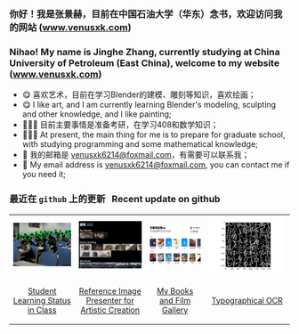 ### 你好！我是张景赫，目前在中国石油大学（华东）念书，欢迎访问我的网站 (www.venusxk.com)
### Nihao! My name is Jinghe Zhang, currently studying at China University of Petroleum (East China), welcome to my website (www.venusxk.com)
- 😋 喜欢艺术，目前在学习Blender的建模、雕刻等知识，喜欢绘画；
- 😋 I like art, and I am currently learning Blender's modeling, sculpting and other knowledge, and I like painting;
- 🧑🏽‍💻 目前主要事情是准备考研，在学习408和数学知识；
- 🧑🏽‍💻 At present, the main thing for me is to prepare for graduate school, with studying programming and some mathematical knowledge;
- 📨 我的邮箱是 venusxk6214@foxmail.com，有需要可以联系我；
- 📨 My email address is venusxk6214@foxmail.com, you can contact me if you need it;

### 最近在 `github` 上的更新 &nbsp; Recent update on github

<table>
    <tr>

<td>
<div align=center>
<img decoding="async" src="./readme_file/classroom.png" width="1500px" >
</div>
</td>

<td>
<div align=center>
<img decoding="async" src="./readme_file/material.jpg" width="1500px" border-radius="3px" >
</div>
</td>

<td>
<div align=center>
<img decoding="async" src="./readme_file/gallery.jpg" width="1500px" >
</div>
</td>

<td>
<div align=center>
<img decoding="async" src="./readme_file/ocr.png" width="1500px"  >
</div>
</td>
    </tr>
    <tr>
<td>
<div align=center>

[Student Learning Status in Class](https://github.com/VenusXK/Student-Learning-Status-in-Class)
</div>
</td>
<td>
<div align=center>

[Reference Image Presenter for Artistic Creation](https://github.com/VenusXK/Reference-Image-Presenter-for-Artistic-Creation)
</div>
</td>
<td>
<div align=center>

[My Books and Film Gallery](https://github.com/VenusXK/My-Books-and-Film-Gallery)
</div>
</td>
<td>
<div align=center>

[Typographical OCR](https://github.com/VenusXK/Typographical-OCR)
</div>
</td>
    </tr>
</table>


<!--
**VenusXK/VenusXK** is a ✨ _special_ ✨ repository because its `README.md` (this file) appears on your GitHub profile.

Here are some ideas to get you started:

- 🔭 I’m currently working on ...
- 🌱 I’m currently learning ...
- 👯 I’m looking to collaborate on ...
- 🤔 I’m looking for help with ...
- 💬 Ask me about ...
- 📫 How to reach me: ...
- 😄 Pronouns: ...
- ⚡ Fun fact: ...
-->
